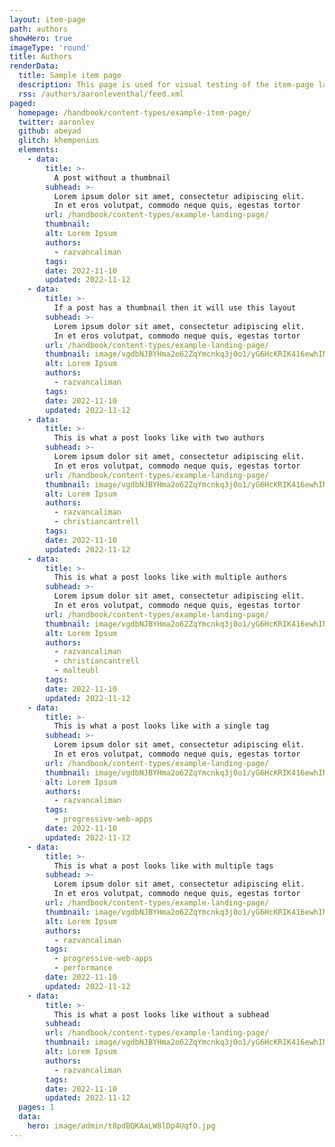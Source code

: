 ```yaml
---
layout: item-page
path: authors
showHero: true
imageType: 'round'
title: Authors
renderData:
  title: Sample item page
  description: This page is used for visual testing of the item-page layout and also showcases it's capabilities
  rss: /authors/aaronleventhal/feed.xml
paged:
  homepage: /handbook/content-types/example-item-page/
  twitter: aaronlev
  github: abeyad
  glitch: khempenius
  elements:
    - data:
        title: >-
          A post without a thumbnail
        subhead: >-
          Lorem ipsum dolor sit amet, consectetur adipiscing elit.
          In et eros volutpat, commodo neque quis, egestas tortor
        url: /handbook/content-types/example-landing-page/
        thumbnail:
        alt: Lorem Ipsum
        authors:
          - razvancaliman
        tags:
        date: 2022-11-10
        updated: 2022-11-12
    - data:
        title: >-
          If a post has a thumbnail then it will use this layout
        subhead: >-
          Lorem ipsum dolor sit amet, consectetur adipiscing elit.
          In et eros volutpat, commodo neque quis, egestas tortor
        url: /handbook/content-types/example-landing-page/
        thumbnail: image/vgdbNJBYHma2o62ZqYmcnkq3j0o1/yG6HcKRIK416ewhINL0T.jpg
        alt: Lorem Ipsum
        authors:
          - razvancaliman
        tags:
        date: 2022-11-10
        updated: 2022-11-12
    - data:
        title: >-
          This is what a post looks like with two authors
        subhead: >-
          Lorem ipsum dolor sit amet, consectetur adipiscing elit.
          In et eros volutpat, commodo neque quis, egestas tortor
        url: /handbook/content-types/example-landing-page/
        thumbnail: image/vgdbNJBYHma2o62ZqYmcnkq3j0o1/yG6HcKRIK416ewhINL0T.jpg
        alt: Lorem Ipsum
        authors:
          - razvancaliman
          - christiancantrell
        tags:
        date: 2022-11-10
        updated: 2022-11-12
    - data:
        title: >-
          This is what a post looks like with multiple authors
        subhead: >-
          Lorem ipsum dolor sit amet, consectetur adipiscing elit.
          In et eros volutpat, commodo neque quis, egestas tortor
        url: /handbook/content-types/example-landing-page/
        thumbnail: image/vgdbNJBYHma2o62ZqYmcnkq3j0o1/yG6HcKRIK416ewhINL0T.jpg
        alt: Lorem Ipsum
        authors:
          - razvancaliman
          - christiancantrell
          - malteubl
        tags:
        date: 2022-11-10
        updated: 2022-11-12
    - data:
        title: >-
          This is what a post looks like with a single tag
        subhead: >-
          Lorem ipsum dolor sit amet, consectetur adipiscing elit.
          In et eros volutpat, commodo neque quis, egestas tortor
        url: /handbook/content-types/example-landing-page/
        thumbnail: image/vgdbNJBYHma2o62ZqYmcnkq3j0o1/yG6HcKRIK416ewhINL0T.jpg
        alt: Lorem Ipsum
        authors:
          - razvancaliman
        tags:
          - progressive-web-apps
        date: 2022-11-10
        updated: 2022-11-12
    - data:
        title: >-
          This is what a post looks like with multiple tags
        subhead: >-
          Lorem ipsum dolor sit amet, consectetur adipiscing elit.
          In et eros volutpat, commodo neque quis, egestas tortor
        url: /handbook/content-types/example-landing-page/
        thumbnail: image/vgdbNJBYHma2o62ZqYmcnkq3j0o1/yG6HcKRIK416ewhINL0T.jpg
        alt: Lorem Ipsum
        authors:
          - razvancaliman
        tags:
          - progressive-web-apps
          - performance
        date: 2022-11-10
        updated: 2022-11-12
    - data:
        title: >-
          This is what a post looks like without a subhead
        subhead:
        url: /handbook/content-types/example-landing-page/
        thumbnail: image/vgdbNJBYHma2o62ZqYmcnkq3j0o1/yG6HcKRIK416ewhINL0T.jpg
        alt: Lorem Ipsum
        authors:
          - razvancaliman
        tags:
        date: 2022-11-10
        updated: 2022-11-12
  pages: 1
  data:
    hero: image/admin/t8pdBQKAaLW8lDp4UqfO.jpg
---
```


